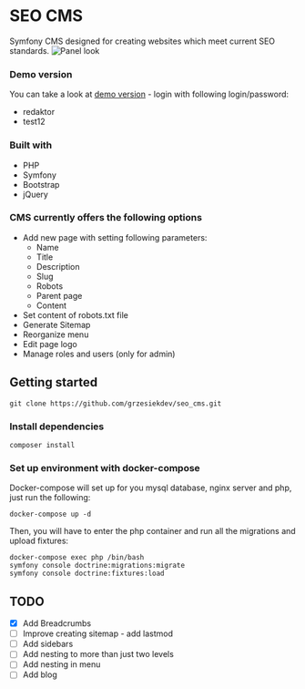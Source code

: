 # SEO CMS

Symfony CMS designed for creating websites which meet current SEO standards.
![Panel look](https://i.ibb.co/WFJ7xL5/2023-02-13-12-38.png)

### Demo version
You can take a look at [demo version](https://bednarski.xyz/) - login with following login/password:
- redaktor
- test12

### Built with
- PHP
- Symfony
- Bootstrap
- jQuery

### CMS currently offers the following options
- Add new page with setting following parameters:
    - Name
    - Title
    - Description
    - Slug
    - Robots
    - Parent page
    - Content
- Set content of robots.txt file
- Generate Sitemap
- Reorganize menu
- Edit page logo
- Manage roles and users (only for admin)

## Getting started
```
git clone https://github.com/grzesiekdev/seo_cms.git
```

### Install dependencies
```
composer install
```

### Set up environment with docker-compose
Docker-compose will set up for you mysql database, nginx server and php, just run the following:
```
docker-compose up -d
```

Then, you will have to enter the php container and run all the migrations and upload fixtures:
```
docker-compose exec php /bin/bash
symfony console doctrine:migrations:migrate  
symfony console doctrine:fixtures:load
```

## TODO
- [x] Add Breadcrumbs
- [ ] Improve creating sitemap - add lastmod
- [ ] Add sidebars
- [ ] Add nesting to more than just two levels
- [ ] Add nesting in menu
- [ ] Add blog